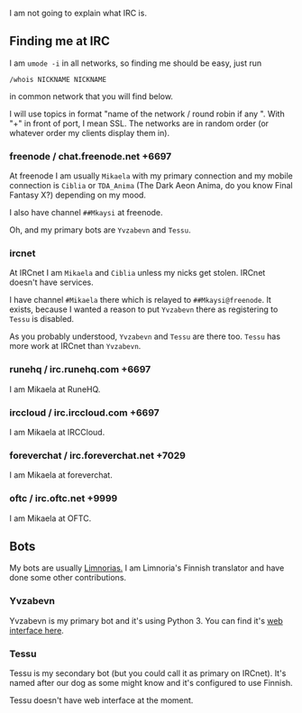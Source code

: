 <!DOCTYPE html>
<html>
<head>
<meta charset="UTF-8" />
<!-- <meta http-equiv="refresh" content="60" /> -->
<meta name="description" content="How do you find me at IRC." />
<meta name="author" content="Mikaela Suomalainen" />
<link rel="canonical" href="https://">
<title>Where to find me at IRC?</title>
<link rel="stylesheet" type="text/css" href="../css.css" />
</head>
<body>

I am not going to explain what IRC is.

## Finding me at IRC

I am `umode -i` in all networks, so finding me should be easy, just run

```
/whois NICKNAME NICKNAME
```

in common network that you will find below.

I will use topics in format "name of the network / round robin if any <port>". With "+" in front of port, I mean SSL.
The networks are in random order (or whatever order my clients display them in).

### freenode / chat.freenode.net +6697

At freenode I am usually `Mikaela` with my primary connection and my mobile 
connection is `Ciblia` or `TDA_Anima` (The Dark Aeon Anima, do you know 
Final Fantasy X?) depending on my mood.

I also have channel `##Mkaysi` at freenode.

Oh, and my primary bots are `Yvzabevn` and `Tessu`.

### ircnet

At IRCnet I am `Mikaela` and `Ciblia` unless my nicks get stolen. IRCnet 
doesn't have services.

I have channel `#Mikaela` there which is relayed to `##Mkaysi@freenode`. 
It exists, because I wanted a reason to put `Yvzabevn` there as registering 
to `Tessu` is disabled.

As you probably understood, `Yvzabevn` and `Tessu` are there too. `Tessu` 
has more work at IRCnet than `Yvzabevn`.

### runehq / irc.runehq.com +6697

I am Mikaela at RuneHQ.

### irccloud / irc.irccloud.com +6697

I am Mikaela at IRCCloud.

### foreverchat / irc.foreverchat.net +7029 

I am Mikaela at foreverchat.

### oftc / irc.oftc.net +9999

I am Mikaela at OFTC.

## Bots

My bots are usually [Limnorias.](https://github.com/ProgVal/Limnoria) I am 
Limnoria's Finnish translator and have done some other contributions.

### Yvzabevn

Yvzabevn is my primary bot and it's using Python 3. You can find it's 
[web interface here](http://lakka.kapsi.fi:62291/).

### Tessu

Tessu is my secondary bot (but you could call it as primary on IRCnet). It's
named after our dog as some might know and it's configured to use Finnish.

Tessu doesn't have web interface at the moment.

</body>
</html>
<!-- vim : set ft=markdown-->
